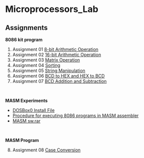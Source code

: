 # Microprocessors_Lab

## Assignments
**8086 kit program**
1. Assignment 01 [8-bit Arithmetic Operation](https://github.com/KKBUGHUNTER/Microprocessors_Lab/tree/main/Assignment-01)
2. Assignment 02 [16-bit Arithmetic Operation](https://github.com/KKBUGHUNTER/Microprocessors_Lab/tree/main/Assignment-02)
3. Assignment 03 [Matrix Operation](https://github.com/KKBUGHUNTER/Microprocessors_Lab/tree/main/Assignment-03)
4. Assignment 04 [Sorting](https://github.com/KKBUGHUNTER/Microprocessors_Lab/tree/main/Assignment-04)
5. Assignment 05 [String Manipulation](https://github.com/KKBUGHUNTER/Microprocessors_Lab/tree/main/Assignment-05)
6. Assignment 06 [BCD to HEX and HEX to BCD](https://github.com/KKBUGHUNTER/Microprocessors_Lab/tree/main/Assignment-06)
7. Assignment 07 [BCD Addition and Subtraction](https://github.com/KKBUGHUNTER/Microprocessors_Lab/tree/main/Assignment-07)
<br>
 
**MASM Experiments**
  - [DOSBox0 Install File](https://github.com/KKBUGHUNTER/Microprocessors_Lab/blob/main/Reference%20for%20MASM/DOSBox0.74-3-win32-installer.exe)
  - [Procedure for executing 8086 programs in MASM assembler](https://github.com/KKBUGHUNTER/Microprocessors_Lab/blob/main/Reference%20for%20MASM/Procedure%20for%20executing%208086%20programs%20in%20MASM%20assembler.pdf)
  - [MASM sw.rar](https://github.com/KKBUGHUNTER/Microprocessors_Lab/blob/main/Reference%20for%20MASM/MASM%20sw.rar)
<br>

**MASM Program**

8. Assignment 08 [Case Conversion](https://github.com/KKBUGHUNTER/Microprocessors_Lab/tree/main/Assignment-08)




